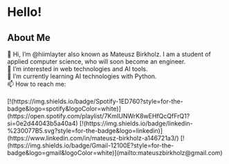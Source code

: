 <h1>Hello!</h1>
<h2>About Me</h2>
👋 Hi, I’m @hiimlayter also known as Mateusz Birkholz. I am a student of applied computer science, who will soon become an engineer.</br>
👀 I’m interested in web technologies and AI tools.</br>
🌱 I’m currently learning AI technologies with Python.</br>
📫 How to reach me: </br></br>
[!(https://img.shields.io/badge/Spotify-1ED760?style=for-the-badge&logo=spotify&logoColor=white)](https://open.spotify.com/playlist/7KmIUNWrK8wEHfQcQfFrQ1?si=0e2d44043b5a40a4)
[!(https://img.shields.io/badge/linkedin-%230077B5.svg?style=for-the-badge&logo=linkedin)](https://www.linkedin.com/in/mateusz-birkholz-a146721a3/)
[!(https://img.shields.io/badge/Gmail-12100E?style=for-the-badge&logo=gmail&logoColor=white)](mailto:mateuszbirkholz@gmail.com)  

<!---
hiimlayter/hiimlayter is a ✨ special ✨ repository because its `README.md` (this file) appears on your GitHub profile.
You can click the Preview link to take a look at your changes.
--->
